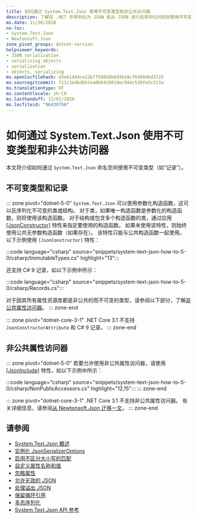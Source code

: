 ```yaml
---
title: 如何通过 System.Text.Json 使用不可变类型和非公共访问器
description: 了解在 .NET 中序列化为 JSON 和从 JSON 进行反序列化时如何使用不可变类型和非公共访问器。
ms.date: 11/30/2020
no-loc:
- System.Text.Json
- Newtonsoft.Json
zone_pivot_groups: dotnet-version
helpviewer_keywords:
- JSON serialization
- serializing objects
- serialization
- objects, serializing
ms.openlocfilehash: d3e61d44ce22b7f50838b6d3ba9cf64004bd3725
ms.sourcegitcommit: 721c3e4bdbb1ea0bb420818ec944c538fe5c513a
ms.translationtype: HT
ms.contentlocale: zh-CN
ms.lasthandoff: 12/01/2020
ms.locfileid: "96439756"
---
```

# <a name="how-to-use-immutable-types-and-non-public-accessors-with-no-locsystemtextjson"></a>如何通过 System.Text.Json 使用不可变类型和非公共访问器

本文将介绍如何通过 `System.Text.Json` 命名空间使用不可变类型（如“记录”）。

## <a name="immutable-types-and-records"></a>不可变类型和记录

::: zone pivot="dotnet-5-0"
`System.Text.Json` 可以使用参数化构造函数，这可以反序列化不可变的类或结构。 对于类，如果唯一构造函数是参数化的构造函数，则将使用该构造函数。 对于结构或包含多个构造函数的类，通过应用 [[JsonConstructor]](xref:System.Text.Json.Serialization.JsonConstructorAttribute.%23ctor%2A) 特性来指定要使用的构造函数。 如果未使用该特性，则始终使用公共无参数构造函数（如果存在）。 该特性只能与公共构造函数一起使用。 以下示例使用 `[JsonConstructor]` 特性：

:::code language="csharp" source="snippets/system-text-json-how-to-5-0/csharp/ImmutableTypes.cs" highlight="13":::

还支持 C# 9 记录，如以下示例中所示：

:::code language="csharp" source="snippets/system-text-json-how-to-5-0/csharp/Records.cs":::

对于因其所有属性资源库都是非公共的而不可变的类型，请参阅以下部分，了解[非公共属性访问器](#non-public-property-accessors)。
::: zone-end

::: zone pivot="dotnet-core-3-1"
.NET Core 3.1 不支持 `JsonConstructorAttribute` 和 C# 9 记录。
::: zone-end

## <a name="non-public-property-accessors"></a>非公共属性访问器

::: zone pivot="dotnet-5-0"
若要允许使用非公共属性访问器，请使用 [[JsonInclude]](xref:System.Text.Json.Serialization.JsonIncludeAttribute) 特性，如以下示例中所示：

:::code language="csharp" source="snippets/system-text-json-how-to-5-0/csharp/NonPublicAccessors.cs" highlight="12,15":::
::: zone-end

::: zone pivot="dotnet-core-3-1"
.NET Core 3.1 不支持非公共属性访问器。 有关详细信息，请参阅[从 Newtonsoft.Json 迁移一文](system-text-json-migrate-from-newtonsoft-how-to.md#non-public-property-setters-and-getters)。
::: zone-end

## <a name="see-also"></a>请参阅

* [System.Text.Json 概述](system-text-json-overview.md)
* [实例化 JsonSerializerOptions](system-text-json-configure-options.md)
* [启用不区分大小写的匹配](system-text-json-character-casing.md)
* [自定义属性名称和值](system-text-json-customize-properties.md)
* [忽略属性](system-text-json-ignore-properties.md)
* [允许无效的 JSON](system-text-json-invalid-json.md)
* [处理溢出 JSON](system-text-json-handle-overflow.md)
* [保留循环引用](system-text-json-preserve-references.md)
* [多态序列化](system-text-json-polymorphism.md)
* [System.Text.Json API 参考](xref:System.Text.Json)
